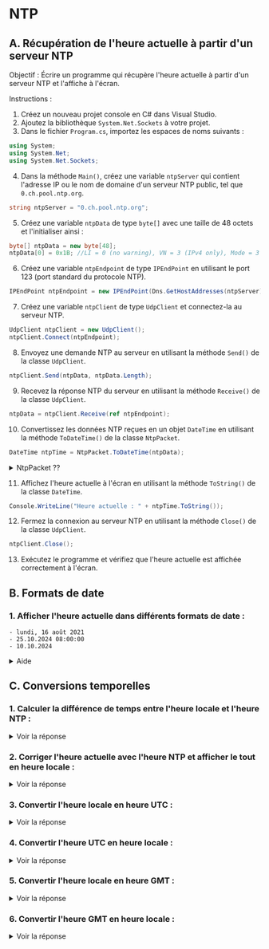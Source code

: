 # NTP

## A. Récupération de l'heure actuelle à partir d'un serveur NTP

Objectif : Écrire un programme qui récupère l'heure actuelle à partir d'un serveur NTP et l'affiche à l'écran.

Instructions :

1. Créez un nouveau projet console en C# dans Visual Studio.
2. Ajoutez la bibliothèque `System.Net.Sockets` à votre projet.
3. Dans le fichier `Program.cs`, importez les espaces de noms suivants :

```csharp
using System;
using System.Net;
using System.Net.Sockets;
```

4. Dans la méthode `Main()`, créez une variable `ntpServer` qui contient l'adresse IP ou le nom de domaine d'un serveur
   NTP public, tel que `0.ch.pool.ntp.org`.

```csharp
string ntpServer = "0.ch.pool.ntp.org";
```

5. Créez une variable `ntpData` de type `byte[]` avec une taille de 48 octets et l'initialiser ainsi :

```csharp
byte[] ntpData = new byte[48];
ntpData[0] = 0x1B; //LI = 0 (no warning), VN = 3 (IPv4 only), Mode = 3 (Client Mode)
```

6. Créez une variable `ntpEndpoint` de type `IPEndPoint` en utilisant le port 123 (port
   standard du protocole NTP).

```csharp
IPEndPoint ntpEndpoint = new IPEndPoint(Dns.GetHostAddresses(ntpServer)[0], 123);
```

7. Créez une variable `ntpClient` de type `UdpClient` et connectez-la au serveur NTP.

```csharp
UdpClient ntpClient = new UdpClient();
ntpClient.Connect(ntpEndpoint);
```

8. Envoyez une demande NTP au serveur en utilisant la méthode `Send()` de la classe `UdpClient`.

```csharp
ntpClient.Send(ntpData, ntpData.Length);
```

9. Recevez la réponse NTP du serveur en utilisant la méthode `Receive()` de la classe `UdpClient`.

```csharp
ntpData = ntpClient.Receive(ref ntpEndpoint);
```

10. Convertissez les données NTP reçues en un objet `DateTime` en utilisant la méthode `ToDateTime()` de la
    classe `NtpPacket`.

```csharp
DateTime ntpTime = NtpPacket.ToDateTime(ntpData);
```

<details><summary>NtpPacket ??</summary>

Voici de quoi remplir NtpPacket
```csharp
ulong intPart = (ulong)ntpData[40] << 24 | (ulong)ntpData[41] << 16 | (ulong)ntpData[42] << 8 | (ulong)ntpData[43];
ulong fractPart = (ulong)ntpData[44] << 24 | (ulong)ntpData[45] << 16 | (ulong)ntpData[46] << 8 | (ulong)ntpData[47];

var milliseconds = (intPart * 1000) + ((fractPart * 1000) / 0x100000000L);
var networkDateTime = (new DateTime(1900, 1, 1)).AddMilliseconds((long)milliseconds);
```

</details>

11. Affichez l'heure actuelle à l'écran en utilisant la méthode `ToString()` de la classe `DateTime`.

```csharp
Console.WriteLine("Heure actuelle : " + ntpTime.ToString());
```

12. Fermez la connexion au serveur NTP en utilisant la méthode `Close()` de la classe `UdpClient`.

```csharp
ntpClient.Close();
```

13. Exécutez le programme et vérifiez que l'heure actuelle est affichée correctement à l'écran.

## B. Formats de date

### 1. Afficher l'heure actuelle dans différents formats de date :
    
    - lundi, 16 août 2021
    - 25.10.2024 08:00:00
    - 10.10.2024

<details><summary>Aide</summary>

```csharp
Console.WriteLine("Heure actuelle (format personnalisé) : " + ntpTime.ToString("dd/MM/yyyy HH:mm:ss"));
```
</details>

## C. Conversions temporelles

### 1. Calculer la différence de temps entre l'heure locale et l'heure NTP :

<details><summary>Voir la réponse</summary>

```csharp
TimeSpan timeDiff = DateTime.Now - ntpTime;
Console.WriteLine("Différence de temps : " + timeDiff.TotalSeconds + " secondes");
```
</details>


### 2. Corriger l'heure actuelle avec l'heure NTP et afficher le tout en heure locale :

<details><summary>Voir la réponse</summary>

```csharp
DateTime localTime = ntpTime.Add(timeDiff);
Console.WriteLine("Heure locale : " + localTime.ToString());
```
</details>


### 3. Convertir l'heure locale en heure UTC :

<details><summary>Voir la réponse</summary>

```csharp
DateTime utcTime = localTime.ToUniversalTime();
Console.WriteLine("Heure UTC : " + utcTime.ToString());
```
</details>


### 4. Convertir l'heure UTC en heure locale :


<details><summary>Voir la réponse</summary>

```csharp
localTime = utcTime.ToLocalTime();
Console.WriteLine("Heure locale (à partir de l'heure UTC) : " + localTime.ToString());
```
</details>


### 5. Convertir l'heure locale en heure GMT :

<details><summary>Voir la réponse</summary>
```csharp
DateTime gmtTime = localTime.ToUniversalTime().AddHours(-1); // Suisse en GMT+1
Console.WriteLine("Heure GMT : " + gmtTime.ToString());
```
</details>


### 6. Convertir l'heure GMT en heure locale :


<details><summary>Voir la réponse</summary>

```csharp
localTime = gmtTime.AddHours(1); // Ajustez l'ajustement horaire en fonction de votre fuseau horaire
Console.WriteLine("Heure locale (à partir de l'heure GMT) : " + localTime.ToString());
```
</details>


